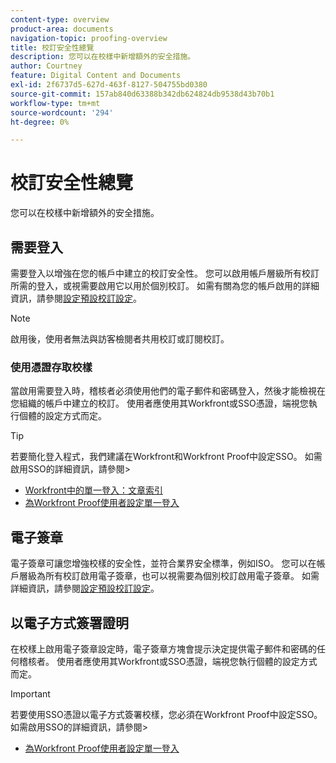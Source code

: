 ```yaml
---
content-type: overview
product-area: documents
navigation-topic: proofing-overview
title: 校訂安全性總覽
description: 您可以在校樣中新增額外的安全措施。
author: Courtney
feature: Digital Content and Documents
exl-id: 2f6737d5-627d-463f-8127-504755bd0380
source-git-commit: 157ab840d63388b342db624824db9538d43b70b1
workflow-type: tm+mt
source-wordcount: '294'
ht-degree: 0%

---
```


# 校訂安全性總覽

您可以在校樣中新增額外的安全措施。

## 需要登入

需要登入以增強在您的帳戶中建立的校訂安全性。 您可以啟用帳戶層級所有校訂所需的登入，或視需要啟用它以用於個別校訂。 如需有關為您的帳戶啟用的詳細資訊，請參閱[設定預設校訂設定](/help/quicksilver/administration-and-setup/manage-workfront/configure-proofing/configure-default-proof-settings.md)。

>[!NOTE]
>
>啟用後，使用者無法與訪客檢閱者共用校訂或訂閱校訂。

### 使用憑證存取校樣

當啟用需要登入時，稽核者必須使用他們的電子郵件和密碼登入，然後才能檢視在您組織的帳戶中建立的校訂。 使用者應使用其Workfront或SSO憑證，端視您執行個體的設定方式而定。

>[!TIP]
>
>若要簡化登入程式，我們建議在Workfront和Workfront Proof中設定SSO。 如需啟用SSO的詳細資訊，請參閱>
>* [Workfront中的單一登入：文章索引](../../../administration-and-setup/add-users/single-sign-on/single-sign-on.md)
>* [為Workfront Proof使用者設定單一登入](../../../workfront-proof/wp-acct-admin/account-settings/configure-sso-for-wp-users.md)
>

## 電子簽章

電子簽章可讓您增強校樣的安全性，並符合業界安全標準，例如ISO。 您可以在帳戶層級為所有校訂啟用電子簽章，也可以視需要為個別校訂啟用電子簽章。 如需詳細資訊，請參閱[設定預設校訂設定](/help/quicksilver/administration-and-setup/manage-workfront/configure-proofing/configure-default-proof-settings.md)。

## 以電子方式簽署證明

在校樣上啟用電子簽章設定時，電子簽章方塊會提示決定提供電子郵件和密碼的任何稽核者。 使用者應使用其Workfront或SSO憑證，端視您執行個體的設定方式而定。

>[!IMPORTANT]
>
>若要使用SSO憑證以電子方式簽署校樣，您必須在Workfront Proof中設定SSO。 如需啟用SSO的詳細資訊，請參閱>
>* [為Workfront Proof使用者設定單一登入](../../../workfront-proof/wp-acct-admin/account-settings/configure-sso-for-wp-users.md)
>
